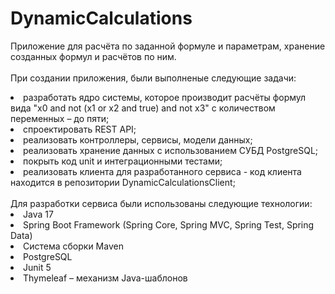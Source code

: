 # DynamicCalculations
Приложение для расчёта по заданной формуле и параметрам, хранение
созданных формул и расчётов по ним.
<br><br>
При создании приложения, были выполненые следующие задачи:
<list>
<li> разработать ядро системы, которое производит расчёты формул вида "x0 and not (x1 or x2
and true) and not x3" с количеством переменных – до пяти;</li>
<li> спроектировать REST API;
<li> реализовать контроллеры, сервисы, модели данных;</li>
<li> реализовать хранение данных с использованием СУБД PostgreSQL;</li>
<li> покрыть код unit и интеграционными тестами;</li>
<li> реализовать клиента для разработанного сервиса - код клиента находится в репозитории DynamicCalculationsClient;</li>
<br>
Для разработки сервиса были использованы следующие технологии:
<list> 
  <li> Java 17 </li>
 <li>Spring Boot Framework (Spring Core, Spring MVC, Spring Test, Spring Data) </li>
 <li>Система сборки Maven </li>
 <li>PostgreSQL </li>
 <li>Junit 5 </li>
 <li>Thymeleaf – механизм Java-шаблонов </li>
